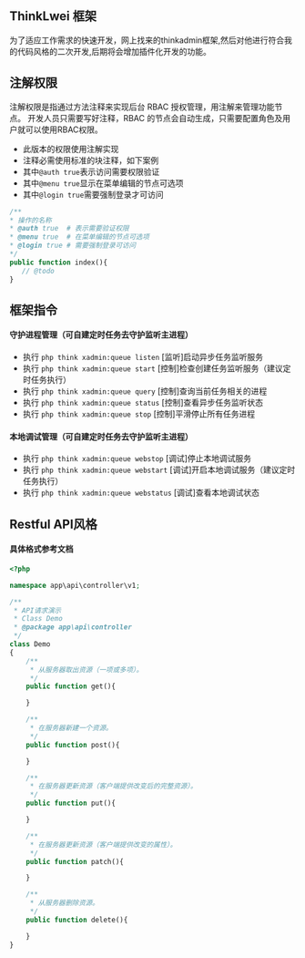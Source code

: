 ThinkLwei 框架
---
为了适应工作需求的快速开发，网上找来的thinkadmin框架,然后对他进行符合我的代码风格的二次开发,后期将会增加插件化开发的功能。

## 注解权限
注解权限是指通过方法注释来实现后台 RBAC 授权管理，用注解来管理功能节点。
开发人员只需要写好注释，RBAC 的节点会自动生成，只需要配置角色及用户就可以使用RBAC权限。

* 此版本的权限使用注解实现
* 注释必需使用标准的块注释，如下案例
* 其中`@auth true`表示访问需要权限验证
* 其中`@menu true`显示在菜单编辑的节点可选项
* 其中`@login true`需要强制登录才可访问
```php
/**
* 操作的名称
* @auth true  # 表示需要验证权限
* @menu true  # 在菜单编辑的节点可选项
* @login true # 需要强制登录可访问 
*/
public function index(){
   // @todo
}
```
## 框架指令
####  守护进程管理（可自建定时任务去守护监听主进程）
* 执行 `php think xadmin:queue listen` [监听]启动异步任务监听服务
* 执行 `php think xadmin:queue start`  [控制]检查创建任务监听服务（建议定时任务执行）
* 执行 `php think xadmin:queue query`  [控制]查询当前任务相关的进程
* 执行 `php think xadmin:queue status`  [控制]查看异步任务监听状态
* 执行 `php think xadmin:queue stop`   [控制]平滑停止所有任务进程

#### 本地调试管理（可自建定时任务去守护监听主进程）
* 执行 `php think xadmin:queue webstop` [调试]停止本地调试服务
* 执行 `php think xadmin:queue webstart` [调试]开启本地调试服务（建议定时任务执行）
* 执行 `php think xadmin:queue webstatus` [调试]查看本地调试状态

## Restful API风格
####  具体格式参考文档
```php
<?php

namespace app\api\controller\v1;

/**
 * API请求演示
 * Class Demo
 * @package app\api\controller
 */
class Demo
{
    /**
     * 从服务器取出资源（一项或多项）。
     */
    public function get(){

    }

    /**
     * 在服务器新建一个资源。
     */
    public function post(){

    }

    /**
     * 在服务器更新资源（客户端提供改变后的完整资源）。
     */
    public function put(){

    }

    /**
     * 在服务器更新资源（客户端提供改变的属性）。
     */
    public function patch(){

    }

    /**
     * 从服务器删除资源。
     */
    public function delete(){

    }
}
```
